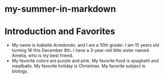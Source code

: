 # my-summer-in-markdown

# Introduction and Favorites
- My name is Isabelle Arredondo, and I am a 10th grader. I am 15 years old turning 16 this December 8th. I have a 3-year-old little sister named Amelia, who is my best friend.
- My favorite colors are purple and pink. My favorite food is spaghetti and meatballs. My favorite holiday is Christmas. My favorite subject is biology.
